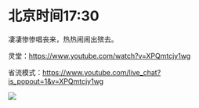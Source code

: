 # 北京时间17:30

凄凄惨惨唱丧来，热热闹闹出殡去。

灵堂：https://www.youtube.com/watch?v=XPQmtcjy1wg

省流模式：https://www.youtube.com/live_chat?is_popout=1&v=XPQmtcjy1wg

<img src="https://img.nga.178.com/attachments/mon_202105/30/-zue37Q2o-bakqZpT3cSgf-f1.png"></img>